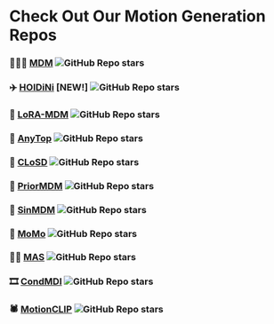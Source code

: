 # Check Out Our Motion Generation Repos 

### 🏃🏽‍♂️ [MDM](https://github.com/GuyTevet/motion-diffusion-model) ![GitHub Repo stars](https://img.shields.io/github/stars/GuyTevet/motion-diffusion-model?style=plastic)
### ✈️ [HOIDiNi](https://github.com/hoidini/HOIDiNi) [NEW!] ![GitHub Repo stars](https://img.shields.io/github/stars/hoidini/HOIDiNi?style=plastic)
### 🐔 [LoRA-MDM](https://github.com/haimsaw/LoRA-MDM) ![GitHub Repo stars](https://img.shields.io/github/stars/haimsaw/LoRA-MDM?style=plastic)
### 🦩 [AnyTop](https://github.com/Anytop2025/Anytop) ![GitHub Repo stars](https://img.shields.io/github/stars/Anytop2025/Anytop?style=plastic)
### 🥋 [CLoSD](https://github.com/GuyTevet/CLoSD) ![GitHub Repo stars](https://img.shields.io/github/stars/GuyTevet/CLoSD?style=plastic)
### 👯 [PriorMDM](https://github.com/priorMDM/priorMDM) ![GitHub Repo stars](https://img.shields.io/github/stars/priorMDM/priorMDM?style=plastic)
### 🐉 [SinMDM](https://github.com/SinMDM/SinMDM) ![GitHub Repo stars](https://img.shields.io/github/stars/SinMDM/SinMDM?style=plastic)
### 🐒 [MoMo](https://github.com/MonkeySeeDoCG/MoMo) ![GitHub Repo stars](https://img.shields.io/github/stars/MonkeySeeDoCG/MoMo?style=plastic)
### 🏇🏻 [MAS](https://github.com/roykapon/MAS) ![GitHub Repo stars](https://img.shields.io/github/stars/roykapon/MAS?style=plastic)
### 🎞️ [CondMDI](https://github.com/setarehc/diffusion-motion-inbetweening) ![GitHub Repo stars](https://img.shields.io/github/stars/setarehc/diffusion-motion-inbetweening?style=plastic)
### 🕷️ [MotionCLIP](https://github.com/GuyTevet/MotionCLIP) ![GitHub Repo stars](https://img.shields.io/github/stars/GuyTevet/MotionCLIP?style=plastic)


